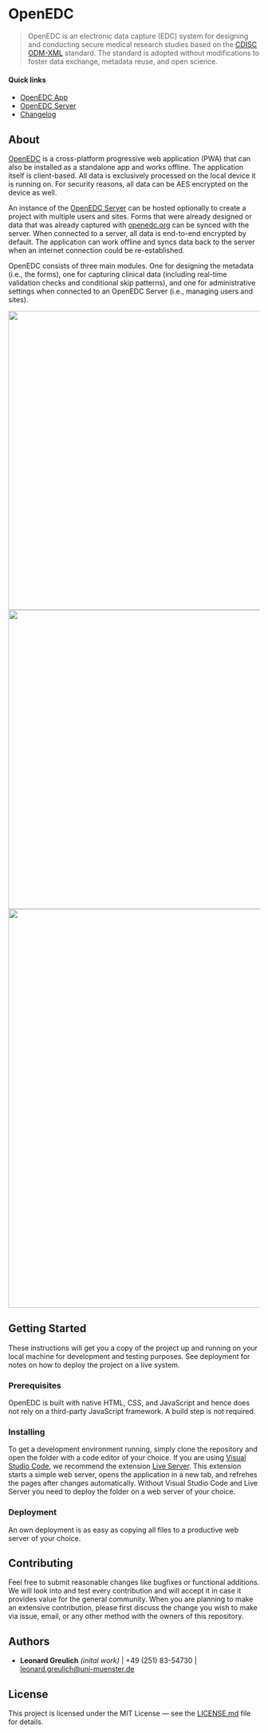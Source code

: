# OpenEDC

> OpenEDC is an electronic data capture (EDC) system for designing and conducting secure medical research studies based on the [CDISC ODM-XML](https://www.cdisc.org/standards/data-exchange/odm) standard. The standard is adopted without modifications to foster data exchange, metadata reuse, and open science.

#### Quick links

- [OpenEDC App](https://openedc.org/)
- [OpenEDC Server](https://github.com/imi-muenster/OpenEDC-Server)
- [Changelog](CHANGELOG.md)

## About

[OpenEDC](https://openedc.org/) is a cross-platform progressive web application (PWA) that can also be installed as a standalone app and works offline. The application itself is client-based. All data is exclusively processed on the local device it is running on. For security reasons, all data can be AES encrypted on the device as well.

An instance of the [OpenEDC Server](https://github.com/imi-muenster/OpenEDC-Server) can be hosted optionally to create a project with multiple users and sites. Forms that were already designed or data that was already captured with [openedc.org](https://openedc.org/) can be synced with the server. When connected to a server, all data is end-to-end encrypted by default. The application can work offline and syncs data back to the server when an internet connection could be re-established.

OpenEDC consists of three main modules. One for designing the metadata (i.e., the forms), one for capturing clinical data (including real-time validation checks and conditional skip patterns), and one for administrative settings when connected to an OpenEDC Server (i.e., managing users and sites).

<div align="center">
    <img src="https://static.uni-muenster.de/odm/Mobile_1.png" width="600">
</div>

<div align="center">
    <img src="https://static.uni-muenster.de/odm/Mobile_2.png" width="600">
</div>

<div align="center">
    <img src="https://static.uni-muenster.de/odm/Data_Capture.png" width="800">
</div>

## Getting Started

These instructions will get you a copy of the project up and running on your local machine for development and testing purposes. See deployment for notes on how to deploy the project on a live system.

### Prerequisites

OpenEDC is built with native HTML, CSS, and JavaScript and hence does not rely on a third-party JavaScript framework. A build step is not required.

### Installing

To get a development environment running, simply clone the repository and open the folder with a code editor of your choice. If you are using [Visual Studio Code](https://code.visualstudio.com/), we recommend the extension [Live Server](https://marketplace.visualstudio.com/items?itemName=ritwickdey.LiveServer). This extension starts a simple web server, opens the application in a new tab, and refrehes the pages after changes automatically. Without Visual Studio Code and Live Server you need to deploy the folder on a web server of your choice.

### Deployment

An own deployment is as easy as copying all files to a productive web server of your choice.

## Contributing

Feel free to submit reasonable changes like bugfixes or functional additions. We will look into and test every contribution and will accept it in case it provides value for the general community. When you are planning to make an extensive contribution, please first discuss the change you wish to make via issue, email, or any other method with the owners of this repository.

## Authors

* **Leonard Greulich** *(inital work)* | +49 (251) 83-54730 | leonard.greulich@uni-muenster.de

## License

This project is licensed under the MIT License — see the [LICENSE.md](LICENSE.md) file for details.
